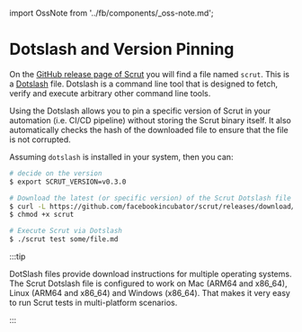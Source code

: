 import OssNote from '../fb/components/_oss-note.md';

# Dotslash and Version Pinning

<FbInternalOnly><OssNote /></FbInternalOnly>

On the [GitHub release page of Scrut](https://github.com/facebookincubator/scrut/releases/latest) you will find a file  named `scrut`. This is a [Dotslash](https://dotslash-cli.com/docs/) file. Dotslash is a command line tool that is designed to fetch, verify and execute arbitrary other command line tools.

Using the Dotslash allows you to pin a specific version of Scrut in your automation (i.e. CI/CD pipeline) without storing the Scrut binary itself. It also automatically checks the hash of the downloaded file to ensure that the file is not corrupted.

Assuming `dotslash` is installed in your system, then you can:

```bash
# decide on the version
$ export SCRUT_VERSION=v0.3.0

# Download the latest (or specific version) of the Scrut Dotslash file
$ curl -L https://github.com/facebookincubator/scrut/releases/download/${SCRUT_VERSION}/scrut > scrut
$ chmod +x scrut

# Execute Scrut via Dotslash
$ ./scrut test some/file.md
```

:::tip

DotSlash files provide download instructions for multiple operating systems. The Scrut Dotslash file is configured to work on Mac (ARM64 and x86_64), Linux (ARM64 and x86_64) and Windows (x86_64). That makes it very easy to run Scrut tests in multi-platform scenarios.

:::

